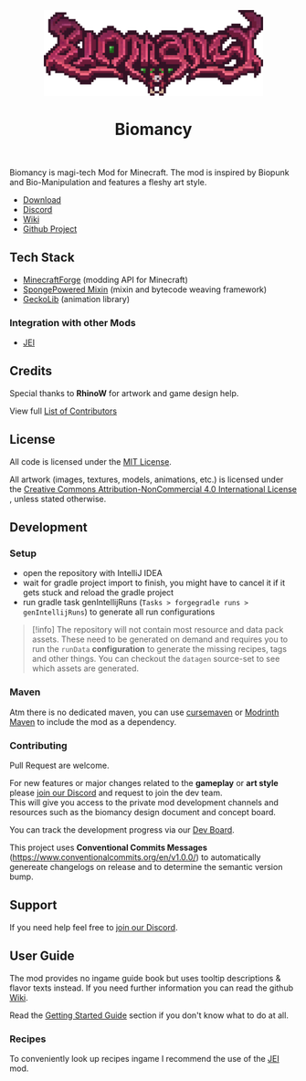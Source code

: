 <p align="center">
<img src="media/v2/text_logo_big.png" alt="Biomancy" height="150px"/>
<h1 align="center">Biomancy</h1>
</p>

<p align="center">
<a aria-label="Build Status" href="https://github.com/Elenterius/Biomancy/actions/workflows/gh_release.yml">
<img alt="" src="https://img.shields.io/github/actions/workflow/status/Elenterius/Biomancy/gh_release.yml?logo=github&style=for-the-badge"></a>

<a aria-label="Latest Release" href="https://github.com/Elenterius/Biomancy/releases/">
<img alt="" src="https://img.shields.io/github/v/release/elenterius/biomancy?include_prereleases&logo=github&style=for-the-badge"></a>

<a aria-label="Project Tracker" href="https://github.com/orgs/Creative-Chasm/projects/2/">
<img alt="" src="https://img.shields.io/badge/-Project-black?style=for-the-badge&logo=github"></a>

<a aria-label="Downloads on CurseForge" href="https://www.curseforge.com/minecraft/mc-mods/biomancy">
<img alt="" src="https://cf.way2muchnoise.eu/full_492939_downloads(f16436-f16436-fff-000-fff).svg?badge_style=for_the_badge"></a>

<a aria-label="Downloads on Modrinth" href="https://modrinth.com/mod/biomancy">
<img alt="" src="https://img.shields.io/modrinth/dt/uAAuyU4M?logo=modrinth&style=for-the-badge&color=1bd96a&labelColor=&logoColor=1bd96a"></a>

<a aria-label="Biomancy Discord" href="https://discord.gg/424awTDdJJ">
<img alt="" src="https://img.shields.io/discord/920005236645572662?logo=discord&logoColor=white&color=5865F2&label=&style=for-the-badge"></a>

<a aria-label="Donate" href="https://ko-fi.com/elenterius">
<img alt="" src="https://img.shields.io/badge/support me on Ko--fi-F16061?logo=ko-fi&logoColor=white&style=for-the-badge"></a>
</p>

Biomancy is magi-tech Mod for Minecraft. The mod is inspired by Biopunk and Bio-Manipulation and features a fleshy art
style.

* [Download]
* [Discord]
* [Wiki]
* [Github Project]

## Tech Stack

- [MinecraftForge](https://github.com/MinecraftForge/MinecraftForge) (modding API for Minecraft)
- [SpongePowered Mixin](https://github.com/SpongePowered/Mixin) (mixin and bytecode weaving framework)
- [GeckoLib](https://github.com/bernie-g/geckolib) (animation library)

### Integration with other Mods

- [JEI]

## Credits

Special thanks to **RhinoW** for artwork and game design help.

View full [List of Contributors](CREDITS.md)

## License

All code is licensed under the [MIT License](https://opensource.org/licenses/MIT).

All artwork (images, textures, models, animations, etc.) is licensed under
the [Creative Commons Attribution-NonCommercial 4.0 International License](http://creativecommons.org/licenses/by-nc/4.0/)
, unless stated otherwise.

## Development

### Setup

- open the repository with IntelliJ IDEA
- wait for gradle project import to finish, you might have to cancel it if it gets stuck and reload the gradle project
- run gradle task genIntellijRuns (`Tasks > forgegradle runs > genIntellijRuns`) to generate all run configurations

> [!info] The repository will not contain most resource and data pack assets.
> These need to be generated on demand and requires you to run
> the `runData` **configuration** to generate the missing recipes, tags and other things.
> You can checkout the `datagen` source-set to see which assets are generated.

### Maven

Atm there is no dedicated maven, you can use [cursemaven](https://www.cursemaven.com/) or [Modrinth Maven](https://docs.modrinth.com/maven) to include the mod as a dependency.

### Contributing

Pull Request are welcome.

For new features or major changes related to the **gameplay** or **art style** please [join our Discord][Discord] and
request to join the dev team.<br>
This will give you access to the private mod development channels and resources such as the biomancy design document and
concept board.

You can track the development progress via our [Dev Board][Github Project].

This project uses **Conventional Commits Messages** (https://www.conventionalcommits.org/en/v1.0.0/) to automatically
genereate
changelogs on release and to determine the semantic version bump.

## Support
If you need help feel free to [join our Discord][Discord].

## User Guide
The mod provides no ingame guide book but uses tooltip descriptions & flavor texts instead. If you need further information you can read the github [Wiki].

Read the [Getting Started Guide](https://github.com/Elenterius/Biomancy/wiki/Biomancy-2-Getting-Started) section if you don't know what to do at all.

### Recipes
To conveniently look up recipes ingame I recommend the use of the [JEI] mod.


[Download]: https://www.curseforge.com/minecraft/mc-mods/biomancy
[Discord]: https://discord.gg/424awTDdJJ

[Wiki]: https://github.com/Elenterius/Biomancy/wiki/Biomancy-2

[Github Project]: https://trello.com/b/GUKjOSAl

[JEI]:https://www.curseforge.com/minecraft/mc-mods/jei
